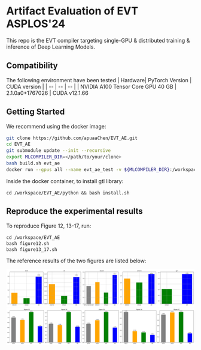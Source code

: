 # Artifact Evaluation of EVT ASPLOS'24

This repo is the EVT compiler 
targeting single-GPU & distributed training & inference of Deep Learning Models.

## Compatibility

The following environment have been tested
| Hardware| PyTorch Version | CUDA version |
| --      | --              | --           |
| NVIDIA A100 Tensor Core GPU 40 GB | 2.1.0a0+1767026 | CUDA v12.1.66

## Getting Started

We recommend using the docker image:
```bash
git clone https://github.com/apuaaChen/EVT_AE.git
cd EVT_AE
git submodule update --init --recursive
export MLCOMPILER_DIR=</path/to/your/clone>
bash build.sh evt_ae
docker run --gpus all --name evt_ae_test -v ${MLCOMPILER_DIR}:/workspace/EVT_AE -it evt_ae
```

Inside the docker container, to install gtl library:
```
cd /workspace/EVT_AE/python && bash install.sh
```


## Reproduce the experimental results
To reproduce Figure 12, 13-17, run:
```
cd /workspace/EVT_AE
bash figure12.sh
bash figure13_17.sh
```
The reference results of the two figures are listed below:

![Reference Result of Figure 12](reference_results/figure12.png)
![Reference Result of Figure 13-17](reference_results/figure13_17.png)